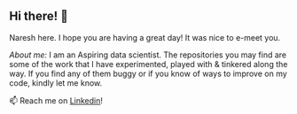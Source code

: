 ## Hi there! 👋

Naresh here. I hope you are having a great day! It was nice to e-meet you.

*About me:* I am an Aspiring data scientist. The repositories you may find are some of the work that I have experimented, played with & tinkered along the way. If you find any of them buggy or if you know of ways to improve on my code, kindly let me know. 
 
📫 Reach me on [Linkedin](https://www.linkedin.com/in/naresh-omega/)!
